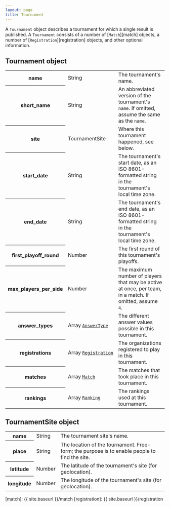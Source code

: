 ```yaml
---
layout: page
title: Tournament
---
```

A `Tournament` object describes a tournament for which a single result is published. A `Tournament` consists of a number of [`Match`][match] objects, a number of [`Registration`][registration] objects, and other optional information.

## Tournament object

<table class="fields"><tbody>
  <tr class="required">
    <th>name</th>
    <td class="type">String</td>
    <td>The tournament's name.</td>
  </tr>
  <tr class="optional">
    <th>short_name</th>
    <td class="type">String</td>
    <td>An abbreviated version of the tournament's <code>name</code>. If omitted, assume the same as the <code>name</code>.</td>
  </tr>
  <tr class="optional">
    <th>site</th>
    <td class="type">TournamentSite</td>
    <td>Where this tournament happened, see below.</td>
  </tr>
  <tr class="optional">
    <th>start_date</th>
    <td class="type">String</td>
    <td>The tournament's start date, as an ISO 8601-formatted string in the tournament's local time zone.</td>
  </tr>
  <tr class="optional">
    <th>end_date</th>
    <td class="type">String</td>
    <td>The tournament's end date, as an ISO 8601-formatted string in the tournament's local time zone.</td>
  </tr>
  <tr class="optional">
    <th>first_playoff_round</th>
    <td class="type">Number</td>
    <td>The first round of this tournament's playoffs.</td>
  </tr>
  <tr class="optional">
    <th>max_players_per_side</th>
    <td class="type">Number</td>
    <td>The maximum number of players that may be active at once, per team, in a match. If omitted, assume <code>4</code>.</td>
  </tr>
  <tr class="optional">
    <th>answer_types</th>
    <td class="type"><nobr>Array <code><a href="{{ site.baseurl }}/answer_type">AnswerType</a></code></nobr></td>
    <td>The different answer values possible in this tournament.</td>
  </tr>
  <tr class="optional">
    <th>registrations</th>
    <td class="type"><nobr>Array <code><a href="{{ site.baseurl }}/registration">Registration</a></code></nobr></td>
    <td>The organizations registered to play in this tournament.</td>
  </tr>
  <tr class="optional">
    <th>matches</th>
    <td class="type"><nobr>Array <code><a href="{{ site.baseurl }}/match">Match</a></code></nobr></td>
    <td>The matches that took place in this tournament.</td>
  </tr>
  <tr class="optional">
    <th>rankings</th>
    <td class="type"><nobr>Array <code><a href="{{ site.baseurl }}/ranking">Ranking</a></code></nobr></td>
    <td>The rankings used at this tournament.</td>
  </tr>
</tbody></table>

## TournamentSite object

<table class="fields"><tbody>
  <tr class="optional">
    <th>name</th>
    <td class="type">String</td>
    <td>The tournament site's name.</td>
  </tr>
  <tr class="optional">
    <th>place</th>
    <td class="type">String</td>
    <td>The location of the tournament. Free-form; the purpose is to enable people to find the site.</td>
  </tr>
  <tr class="optional">
    <th>latitude</th>
    <td class="type">Number</td>
    <td>The latitude of the tournament's site (for geolocation).</td>
  </tr>
  <tr class="optional">
    <th>longitude</th>
    <td class="type">Number</td>
    <td>The longitude of the tournament's site (for geolocation).</td>
  </tr>
</tbody></table>

[match]: {{ site.baseurl }}/match
[registration]: {{ site.baseurl }}/registration
